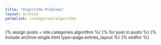 ```yaml
---
title: "Algorithm Problems"
layout: archive
permalink: /categories/algorithm
---
```



{% assign posts = site.categories.algorithm %}
{% for post in posts %} 
    {% include archive-single.html type=page.entries_layout %} 
{% endfor %}